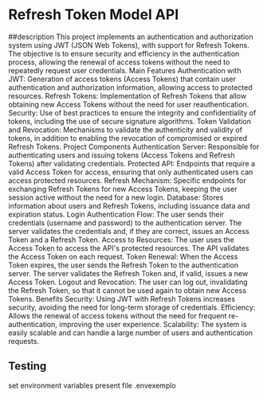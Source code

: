 # Refresh Token Model API

##description 
This project implements an authentication and authorization system using JWT (JSON Web Tokens), with support for Refresh Tokens. The objective is to ensure security and efficiency in the authentication process, allowing the renewal of access tokens without the need to repeatedly request user credentials.
Main Features Authentication with JWT: Generation of access tokens (Access Tokens) that contain user authentication and authorization information, allowing access to protected resources. Refresh Tokens: Implementation of Refresh Tokens that allow obtaining new Access Tokens without the need for user reauthentication. Security: Use of best practices to ensure the integrity and confidentiality of tokens, including the use of secure signature algorithms. Token Validation and Revocation: Mechanisms to validate the authenticity and validity of tokens, in addition to enabling the revocation of compromised or expired Refresh Tokens. Project Components Authentication Server: Responsible for authenticating users and issuing tokens (Access Tokens and Refresh Tokens) after validating credentials. Protected API: Endpoints that require a valid Access Token for access, ensuring that only authenticated users can access protected resources. Refresh Mechanism: Specific endpoints for exchanging Refresh Tokens for new Access Tokens, keeping the user session active without the need for a new login. Database: Stores information about users and Refresh Tokens, including issuance data and expiration status. Login Authentication Flow: The user sends their credentials (username and password) to the authentication server. The server validates the credentials and, if they are correct, issues an Access Token and a Refresh Token. Access to Resources: The user uses the Access Token to access the API's protected resources. The API validates the Access Token on each request. Token Renewal: When the Access Token expires, the user sends the Refresh Token to the authentication server. The server validates the Refresh Token and, if valid, issues a new Access Token. Logout and Revocation: The user can log out, invalidating the Refresh Token, so that it cannot be used again to obtain new Access Tokens. Benefits Security: Using JWT with Refresh Tokens increases security, avoiding the need for long-term storage of credentials. Efficiency: Allows the renewal of access tokens without the need for frequent re-authentication, improving the user experience. Scalability: The system is easily scalable and can handle a large number of users and authentication requests.




## Testing
set environment variables present file .envexemplo
